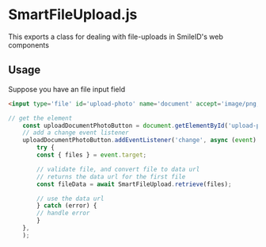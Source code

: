# SmartFileUpload.js

This exports a class for dealing with file-uploads in SmileID's web components

## Usage
Suppose you have an file input field

```html
<input type='file' id='upload-photo' name='document' accept='image/png, image/jpeg' />
```

```javascript
// get the element
	const uploadDocumentPhotoButton = document.getElementById('upload-photo');
	// add a change event listener
	uploadDocumentPhotoButton.addEventListener('change', async (event) => {
		try {
		const { files } = event.target;

		// validate file, and convert file to data url
		// returns the data url for the first file 
		const fileData = await SmartFileUpload.retrieve(files);

		// use the data url
		} catch (error) {
		// handle error
		}
	},
	);
```
